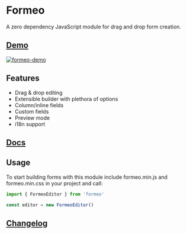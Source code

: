 # Formeo

A zero dependency JavaScript module for drag and drop form creation.

## [Demo](https://draggable.github.io/formeo/)
[![formeo-demo](https://user-images.githubusercontent.com/1457540/54792239-84986d80-4bfa-11e9-8924-20a83c2694ab.gif)](https://draggable.github.io/formeo/)

## Features

- Drag & drop editing
- Extensible builder with plethora of options
- Column/inline fields
- Custom fields
- Preview mode
- i18n support

## [Docs]([https://draggable.github.io/formeo/](https://github.com/Draggable/formeo/blob/master/docs/index.md))

## Usage

To start building forms with this module include formeo.min.js and formeo.min.css in your project and call:

```javascript
import { FormeoEditor } from 'formeo'

const editor = new FormeoEditor()
```

## [Changelog](https://github.com/Draggable/formeo/blob/master/CHANGELOG.md)

